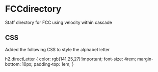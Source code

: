 # FCCdirectory
Staff directory for FCC using velocity within cascade

## CSS
Added the following CSS to style the alphabet letter

h2.directLetter {
	 color: rgb(141,25,27)!important;
	 font-size: 4rem;
	 margin-bottom: 10px;
	 padding-top: 1em;
}
